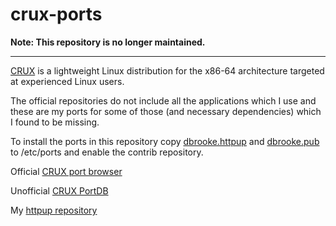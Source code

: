 # crux-ports

**Note: This repository is no longer maintained.**

---

[CRUX](https://crux.nu/) is a lightweight Linux distribution for the x86-64
architecture targeted at experienced Linux users.

The official repositories do not include all the applications which I use and
these are my ports for some of those (and necessary dependencies) which I found
to be missing.

To install the ports in this repository copy
[dbrooke.httpup](http://crux-ports.dbrooke.me.uk/dbrooke.httpup) and
[dbrooke.pub](http://crux-ports.dbrooke.me.uk/dbrooke.pub) to /etc/ports and
enable the contrib repository.

Official [CRUX port browser](https://crux.nu/portdb/?a=repo&q=dbrooke)

Unofficial [CRUX PortDB](https://crux.ninja/portdb/collection/dbrooke/)

My [httpup repository](http://crux-ports.dbrooke.me.uk/)

